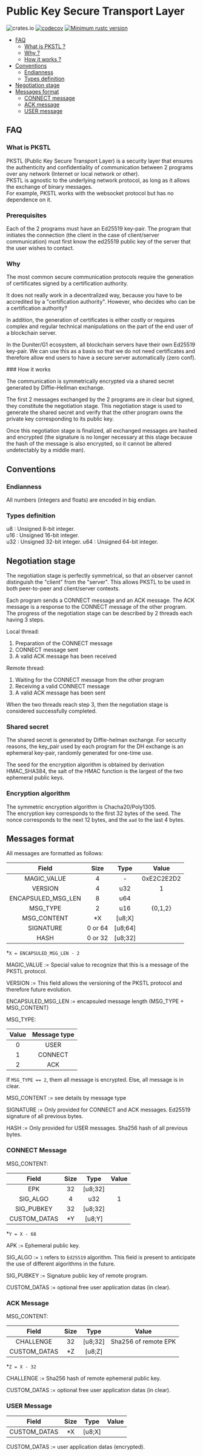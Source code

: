 # Public Key Secure Transport Layer

![crates.io](https://img.shields.io/crates/v/pkstl.svg)
[![codecov](https://codecov.io/gh/librelois/pkstl/branch/master/graph/badge.svg)](https://codecov.io/gh/librelois/pkstl)
[![Minimum rustc version](https://img.shields.io/badge/rustc-1.37.0+-yellow.svg)](https://github.com/rust-lang/rust/blob/master/RELEASES.md)


* [FAQ](#faq)
  * [What is PKSTL ?](#what-is-pkstl)
  * [Why ?](#why)
  * [How it works ?](#how-it-works)
* [Conventions](#conventions)
  * [Endianness](#endianness)
  * [Types definition](#types-definition)
* [Negotiation stage](#negotiation-stage)
* [Messages format](#messages-format)
  * [CONNECT message](#connect-message)
  * [ACK message](#ack-message)
  * [USER message](#user-message)

## FAQ

### What is PKSTL

PKSTL (Public Key Secure Transport Layer) is a security layer that ensures the authenticity and confidentiality of communication between 2 programs over any network (Internet or local network or other).  
PKSTL is agnostic to the underlying network protocol, as long as it allows the exchange of binary messages.  
For example, PKSTL works with the websocket protocol but has no dependence on it.

### Prerequisites

Each of the 2 programs must have an Ed25519 key-pair. The program that initiates the connection (the client in the case of client/server communication) must first know the ed25519 public key of the server that the user wishes to contact.

### Why

The most common secure communication protocols require the generation of certificates signed by a certification authority.

It does not really work in a decentralized way, because you have to be accredited by a "certification authority". However, who decides who can be a certification authority?

In addition, the generation of certificates is either costly or requires complex and regular technical manipulations on the part of the end user of a blockchain server.

In the Duniter/G1 ecosystem, all blockchain servers have their own Ed25519 key-pair. We can use this as a basis so that we do not need certificates and therefore allow end users to have a secure server automatically (zero conf).

### How it works

The communication is symmetrically encrypted via a shared secret generated by Diffie–Hellman exchange.

The first 2 messages exchanged by the 2 programs are in clear but signed, they constitute the negotiation stage. This negotiation stage is used to generate the shared secret and verify that the other program owns the private key corresponding to its public key.

Once this negotiation stage is finalized, all exchanged messages are hashed and encrypted (the signature is no longer necessary at this stage because the hash of the message is also encrypted, so it cannot be altered undetectably by a middle man).

## Conventions

### Endianness

All numbers (integers and floats) are encoded in big endian.

### Types definition

u8 : Unsigned 8-bit integer.  
u16 : Unsigned 16-bit integer.  
u32 : Unsigned 32-bit integer.
u64 : Unsigned 64-bit integer.

## Negotiation stage

The negotiation stage is perfectly symmetrical, so that an observer cannot distinguish the "client" from the "server".
This allows PKSTL to be used in both peer-to-peer and client/server contexts.

Each program sends a CONNECT message and an ACK message. The ACK message is a response to the CONNECT message of the other program.
The progress of the negotiation stage can be described by 2 threads each having 3 steps.

Local thread:

1. Preparation of the CONNECT message
2. CONNECT message sent
3. A valid ACK message has been received

Remote thread:

1. Waiting for the CONNECT message from the other program
2. Receiving a valid CONNECT message
3. A valid ACK message has been sent

When the two threads reach step 3, then the negotiation stage is considered successfully completed.

### Shared secret

The shared secret is generated by Diffie-helman exchange. For security reasons, the key_pair used by each program for the DH exchange is an ephemeral key-pair, randomly generated for one-time use.

The seed for the encryption algorithm is obtained by derivation HMAC_SHA384, the salt of the HMAC function is the largest of the two ephemeral public keys.

### Encryption algorithm

The symmetric encryption algorithm is Chacha20/Poly1305.  
The encryption key corresponds to the first 32 bytes of the seed.
The nonce corresponds to the next 12 bytes, and the `aad` to the last 4 bytes.

## Messages format

All messages are formatted as follows:

| Field              | Size    | Type    | Value      |
|:------------------:|:-------:|:-------:|:----------:|
| MAGIC_VALUE        |    4    |    -    | 0xE2C2E2D2 |
| VERSION            |    4    |     u32 |          1 |
| ENCAPSULED_MSG_LEN |    8    |     u64 |            |
| MSG_TYPE           |    2    |     u16 |    {0,1,2} |
| MSG_CONTENT        |   *X    |  [u8;X] |            |
| SIGNATURE          | 0 or 64 | [u8;64] |            |
| HASH               | 0 or 32 | [u8;32] |            |

*`X = ENCAPSULED_MSG_LEN - 2`

MAGIC_VALUE := Special value to recognize that this is a message of the PKSTL protocol.

VERSION := This field allows the versioning of the PKSTL protocol and therefore future evolution.

ENCAPSULED_MSG_LEN := encapsuled message length (MSG_TYPE + MSG_CONTENT)

MSG_TYPE:

Value | Message type
:-:|:-:
 0 | USER
 1 | CONNECT
 2 | ACK

If `MSG_TYPE == 2`, them all message is encrypted. Else, all message is in clear.

MSG_CONTENT := see details by message type

SIGNATURE := Only provided for CONNECT and ACK messages. Ed25519 signature of all previous bytes.

HASH := Only provided for USER messages. Sha256 hash of all previous bytes.

### CONNECT Message

MSG_CONTENT:

| Field              | Size | Type    | Value      |
|:------------------:|:----:|:-------:|:----------:|
| EPK                |   32 | [u8;32] |            |
| SIG_ALGO           |    4 |     u32 |          1 |
| SIG_PUBKEY         |   32 | [u8;32] |            |
| CUSTOM_DATAS       |   *Y |  [u8;Y] |            |

*`Y = X - 68`

APK := Ephemeral public key.

SIG_ALGO := `1` refers to `Ed25519` algorithm. This field is present to anticipate the use of different algorithms in the future.

SIG_PUBKEY := Signature public key of remote program.

CUSTOM_DATAS := optional free user application datas (in clear).

### ACK Message

MSG_CONTENT:

| Field              | Size | Type    | Value                |
|:------------------:|:----:|:-------:|:--------------------:|
| CHALLENGE          |   32 | [u8;32] | Sha256 of remote EPK |
| CUSTOM_DATAS       |   *Z |  [u8;Z] |                      |

*`Z = X - 32`

CHALLENGE := Sha256 hash of remote ephemeral public key.

CUSTOM_DATAS := optional free user application datas (in clear).

### USER Message

| Field              | Size | Type    | Value                |
|:------------------:|:----:|:-------:|:--------------------:|
| CUSTOM_DATAS       |   *X |  [u8;X] |                      |

CUSTOM_DATAS := user application datas (encrypted).
